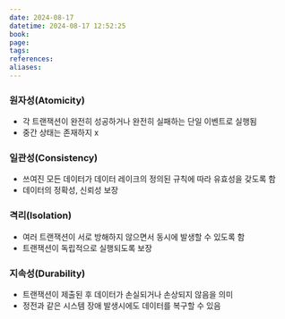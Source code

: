 ```yaml
---
date: 2024-08-17
datetime: 2024-08-17 12:52:25
book: 
page: 
tags: 
references: 
aliases:
---
```

### 원자성(Atomicity)
- 각 트랜잭션이 완전히 성공하거나 완전히 실패하는 단일 이벤트로 실행됨
- 중간 상태는 존재하지 x

### 일관성(Consistency)
- 쓰여진 모든 데이터가 데이터 레이크의 정의된 규칙에 따라 유효성을 갖도록 함
- 데이터의 정확성, 신뢰성 보장

### 격리(Isolation)
- 여러 트랜잭션이 서로 방해하지 않으면서 동시에 발생할 수 있도록 함
- 트랜잭션이 독립적으로 실행되도록 보장

### 지속성(Durability)
- 트랜잭션이 제출된 후 데이터가 손실되거나 손상되지 않음을 의미
- 정전과 같은 시스템 장애 발생시에도 데이터를 복구할 수 있음